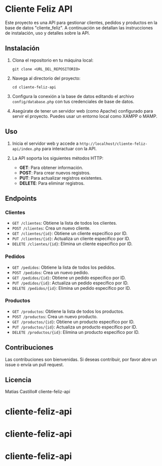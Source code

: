 # Cliente Feliz API

Este proyecto es una API para gestionar clientes, pedidos y productos en la base de datos "cliente_feliz". A continuación se detallan las instrucciones de instalación, uso y detalles sobre la API.

## Instalación

1. Clona el repositorio en tu máquina local:
   ```
   git clone <URL_DEL_REPOSITORIO>
   ```

2. Navega al directorio del proyecto:
   ```
   cd cliente-feliz-api
   ```

3. Configura la conexión a la base de datos editando el archivo `config/database.php` con tus credenciales de base de datos.

4. Asegúrate de tener un servidor web (como Apache) configurado para servir el proyecto. Puedes usar un entorno local como XAMPP o MAMP.

## Uso

1. Inicia el servidor web y accede a `http://localhost/cliente-feliz-api/index.php` para interactuar con la API.

2. La API soporta los siguientes métodos HTTP:
   - **GET**: Para obtener información.
   - **POST**: Para crear nuevos registros.
   - **PUT**: Para actualizar registros existentes.
   - **DELETE**: Para eliminar registros.

## Endpoints

### Clientes
- `GET /clientes`: Obtiene la lista de todos los clientes.
- `POST /clientes`: Crea un nuevo cliente.
- `GET /clientes/{id}`: Obtiene un cliente específico por ID.
- `PUT /clientes/{id}`: Actualiza un cliente específico por ID.
- `DELETE /clientes/{id}`: Elimina un cliente específico por ID.

### Pedidos
- `GET /pedidos`: Obtiene la lista de todos los pedidos.
- `POST /pedidos`: Crea un nuevo pedido.
- `GET /pedidos/{id}`: Obtiene un pedido específico por ID.
- `PUT /pedidos/{id}`: Actualiza un pedido específico por ID.
- `DELETE /pedidos/{id}`: Elimina un pedido específico por ID.

### Productos
- `GET /productos`: Obtiene la lista de todos los productos.
- `POST /productos`: Crea un nuevo producto.
- `GET /productos/{id}`: Obtiene un producto específico por ID.
- `PUT /productos/{id}`: Actualiza un producto específico por ID.
- `DELETE /productos/{id}`: Elimina un producto específico por ID.

## Contribuciones

Las contribuciones son bienvenidas. Si deseas contribuir, por favor abre un issue o envía un pull request.

## Licencia

Matias Castillo# cliente-feliz-api
# cliente-feliz-api
# cliente-feliz-api
# cliente-feliz-api
